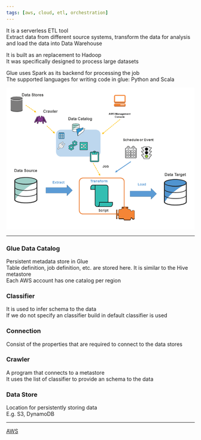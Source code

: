 ```yaml
---
tags: [aws, cloud, etl, orchestration]
---
```


It is a serverless ETL tool  
Extract data from different source systems, transform the data for analysis and load the data into Data Warehouse

It is built as an replacement to Hadoop  
It was specifically designed to process large datasets

Glue uses Spark as its backend for processing the job  
The supported languages for writing code in glue: Python and Scala

![AWS Glue|450](../images/aws-glue.png)

---

### Glue Data Catalog
Persistent metadata store in Glue  
Table definition, job definition, etc. are stored here. It is similar to the Hive metastore  
Each AWS account has one catalog per region

### Classifier
It is used to infer schema to the data  
If we do not specify an classifier build in default classifier is used

### Connection
Consist of the properties that are required to connect to the data stores

### Crawler
A program that connects to a metastore  
It uses the list of classifier to provide an schema to the data

### Data Store
Location for persistently storing data  
E.g. S3, DynamoDB

---

[AWS](../AWS.md)
